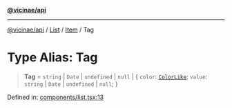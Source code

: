 [**@vicinae/api**](../../../../../../README.md)

***

[@vicinae/api](../../../../../../README.md) / [List](../../../README.md) / [Item](../README.md) / Tag

# Type Alias: Tag

> **Tag** = `string` \| `Date` \| `undefined` \| `null` \| \{ `color`: [`ColorLike`](../../../../../../type-aliases/ColorLike.md); `value`: `string` \| `Date` \| `undefined` \| `null`; \}

Defined in: [components/list.tsx:13](https://github.com/vicinaehq/vicinae/blob/c742d5fc509336339909dd669955b863f086bf4e/api/src/api/components/list.tsx#L13)
